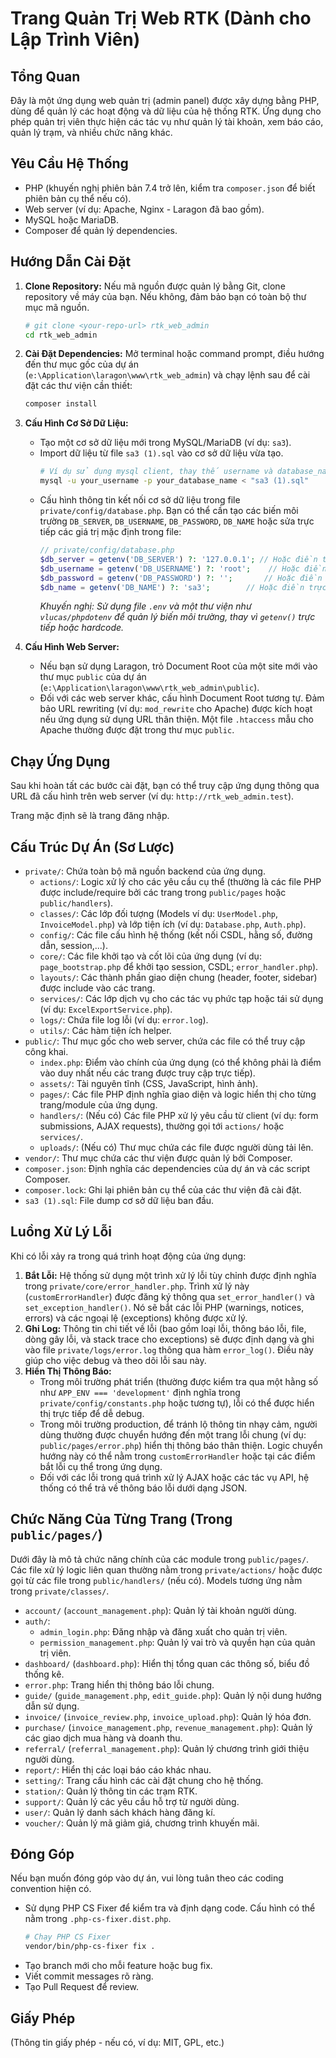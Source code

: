 # Trang Quản Trị Web RTK (Dành cho Lập Trình Viên)

## Tổng Quan

Đây là một ứng dụng web quản trị (admin panel) được xây dựng bằng PHP, dùng để quản lý các hoạt động và dữ liệu của hệ thống RTK. Ứng dụng cho phép quản trị viên thực hiện các tác vụ như quản lý tài khoản, xem báo cáo, quản lý trạm, và nhiều chức năng khác.

## Yêu Cầu Hệ Thống

*   PHP (khuyến nghị phiên bản 7.4 trở lên, kiểm tra `composer.json` để biết phiên bản cụ thể nếu có).
*   Web server (ví dụ: Apache, Nginx - Laragon đã bao gồm).
*   MySQL hoặc MariaDB.
*   Composer để quản lý dependencies.

## Hướng Dẫn Cài Đặt

1.  **Clone Repository:**
    Nếu mã nguồn được quản lý bằng Git, clone repository về máy của bạn. Nếu không, đảm bảo bạn có toàn bộ thư mục mã nguồn.
    ```bash
    # git clone <your-repo-url> rtk_web_admin
    cd rtk_web_admin
    ```

2.  **Cài Đặt Dependencies:**
    Mở terminal hoặc command prompt, điều hướng đến thư mục gốc của dự án (`e:\Application\laragon\www\rtk_web_admin`) và chạy lệnh sau để cài đặt các thư viện cần thiết:
    ```bash
    composer install
    ```

3.  **Cấu Hình Cơ Sở Dữ Liệu:**
    *   Tạo một cơ sở dữ liệu mới trong MySQL/MariaDB (ví dụ: `sa3`).
    *   Import dữ liệu từ file `sa3 (1).sql` vào cơ sở dữ liệu vừa tạo.
        ```bash
        # Ví dụ sử dụng mysql client, thay thế username và database_name cho phù hợp
        mysql -u your_username -p your_database_name < "sa3 (1).sql"
        ```
    *   Cấu hình thông tin kết nối cơ sở dữ liệu trong file `private/config/database.php`.
        Bạn có thể cần tạo các biến môi trường `DB_SERVER`, `DB_USERNAME`, `DB_PASSWORD`, `DB_NAME` hoặc sửa trực tiếp các giá trị mặc định trong file:
        ```php
        // private/config/database.php
        $db_server = getenv('DB_SERVER') ?: '127.0.0.1'; // Hoặc điền trực tiếp IP/hostname
        $db_username = getenv('DB_USERNAME') ?: 'root';    // Hoặc điền trực tiếp username
        $db_password = getenv('DB_PASSWORD') ?: '';       // Hoặc điền trực tiếp password
        $db_name = getenv('DB_NAME') ?: 'sa3';        // Hoặc điền trực tiếp tên database
        ```
        *Khuyến nghị: Sử dụng file `.env` và một thư viện như `vlucas/phpdotenv` để quản lý biến môi trường, thay vì `getenv()` trực tiếp hoặc hardcode.*

4.  **Cấu Hình Web Server:**
    *   Nếu bạn sử dụng Laragon, trỏ Document Root của một site mới vào thư mục `public` của dự án (`e:\Application\laragon\www\rtk_web_admin\public`).
    *   Đối với các web server khác, cấu hình Document Root tương tự. Đảm bảo URL rewriting (ví dụ: `mod_rewrite` cho Apache) được kích hoạt nếu ứng dụng sử dụng URL thân thiện. Một file `.htaccess` mẫu cho Apache thường được đặt trong thư mục `public`.

## Chạy Ứng Dụng

Sau khi hoàn tất các bước cài đặt, bạn có thể truy cập ứng dụng thông qua URL đã cấu hình trên web server (ví dụ: `http://rtk_web_admin.test`).

Trang mặc định sẽ là trang đăng nhập.

## Cấu Trúc Dự Án (Sơ Lược)

*   `private/`: Chứa toàn bộ mã nguồn backend của ứng dụng.
    *   `actions/`: Logic xử lý cho các yêu cầu cụ thể (thường là các file PHP được include/require bởi các trang trong `public/pages` hoặc `public/handlers`).
    *   `classes/`: Các lớp đối tượng (Models ví dụ: `UserModel.php`, `InvoiceModel.php`) và lớp tiện ích (ví dụ: `Database.php`, `Auth.php`).
    *   `config/`: Các file cấu hình hệ thống (kết nối CSDL, hằng số, đường dẫn, session,...).
    *   `core/`: Các file khởi tạo và cốt lõi của ứng dụng (ví dụ: `page_bootstrap.php` để khởi tạo session, CSDL; `error_handler.php`).
    *   `layouts/`: Các thành phần giao diện chung (header, footer, sidebar) được include vào các trang.
    *   `services/`: Các lớp dịch vụ cho các tác vụ phức tạp hoặc tái sử dụng (ví dụ: `ExcelExportService.php`).
    *   `logs/`: Chứa file log lỗi (ví dụ: `error.log`).
    *   `utils/`: Các hàm tiện ích helper.
*   `public/`: Thư mục gốc cho web server, chứa các file có thể truy cập công khai.
    *   `index.php`: Điểm vào chính của ứng dụng (có thể không phải là điểm vào duy nhất nếu các trang được truy cập trực tiếp).
    *   `assets/`: Tài nguyên tĩnh (CSS, JavaScript, hình ảnh).
    *   `pages/`: Các file PHP định nghĩa giao diện và logic hiển thị cho từng trang/module của ứng dụng.
    *   `handlers/`: (Nếu có) Các file PHP xử lý yêu cầu từ client (ví dụ: form submissions, AJAX requests), thường gọi tới `actions/` hoặc `services/`.
    *   `uploads/`: (Nếu có) Thư mục chứa các file được người dùng tải lên.
*   `vendor/`: Thư mục chứa các thư viện được quản lý bởi Composer.
*   `composer.json`: Định nghĩa các dependencies của dự án và các script Composer.
*   `composer.lock`: Ghi lại phiên bản cụ thể của các thư viện đã cài đặt.
*   `sa3 (1).sql`: File dump cơ sở dữ liệu ban đầu.

## Luồng Xử Lý Lỗi

Khi có lỗi xảy ra trong quá trình hoạt động của ứng dụng:

1.  **Bắt Lỗi:** Hệ thống sử dụng một trình xử lý lỗi tùy chỉnh được định nghĩa trong `private/core/error_handler.php`. Trình xử lý này (`customErrorHandler`) được đăng ký thông qua `set_error_handler()` và `set_exception_handler()`. Nó sẽ bắt các lỗi PHP (warnings, notices, errors) và các ngoại lệ (exceptions) không được xử lý.
2.  **Ghi Log:** Thông tin chi tiết về lỗi (bao gồm loại lỗi, thông báo lỗi, file, dòng gây lỗi, và stack trace cho exceptions) sẽ được định dạng và ghi vào file `private/logs/error.log` thông qua hàm `error_log()`. Điều này giúp cho việc debug và theo dõi lỗi sau này.
3.  **Hiển Thị Thông Báo:**
    *   Trong môi trường phát triển (thường được kiểm tra qua một hằng số như `APP_ENV === 'development'` định nghĩa trong `private/config/constants.php` hoặc tương tự), lỗi có thể được hiển thị trực tiếp để dễ debug.
    *   Trong môi trường production, để tránh lộ thông tin nhạy cảm, người dùng thường được chuyển hướng đến một trang lỗi chung (ví dụ: `public/pages/error.php`) hiển thị thông báo thân thiện. Logic chuyển hướng này có thể nằm trong `customErrorHandler` hoặc tại các điểm bắt lỗi cụ thể trong ứng dụng.
    *   Đối với các lỗi trong quá trình xử lý AJAX hoặc các tác vụ API, hệ thống có thể trả về thông báo lỗi dưới dạng JSON.

## Chức Năng Của Từng Trang (Trong `public/pages/`)

Dưới đây là mô tả chức năng chính của các module trong `public/pages/`. Các file xử lý logic liên quan thường nằm trong `private/actions/` hoặc được gọi từ các file trong `public/handlers/` (nếu có). Models tương ứng nằm trong `private/classes/`.

*   `account/` (`account_management.php`): Quản lý tài khoản người dùng.
*   `auth/`:
    *   `admin_login.php`: Đăng nhập và đăng xuất cho quản trị viên.
    *   `permission_management.php`: Quản lý vai trò và quyền hạn của quản trị viên.
*   `dashboard/` (`dashboard.php`): Hiển thị tổng quan các thông số, biểu đồ thống kê.
*   `error.php`: Trang hiển thị thông báo lỗi chung.
*   `guide/` (`guide_management.php`, `edit_guide.php`): Quản lý nội dung hướng dẫn sử dụng.
*   `invoice/` (`invoice_review.php`, `invoice_upload.php`): Quản lý hóa đơn.
*   `purchase/` (`invoice_management.php`, `revenue_management.php`): Quản lý các giao dịch mua hàng và doanh thu.
*   `referral/` (`referral_management.php`): Quản lý chương trình giới thiệu người dùng.
*   `report/`: Hiển thị các loại báo cáo khác nhau.
*   `setting/`: Trang cấu hình các cài đặt chung cho hệ thống.
*   `station/`: Quản lý thông tin các trạm RTK.
*   `support/`: Quản lý các yêu cầu hỗ trợ từ người dùng.
*   `user/`: Quản lý danh sách khách hàng đăng kí.
*   `voucher/`: Quản lý mã giảm giá, chương trình khuyến mãi.

## Đóng Góp

Nếu bạn muốn đóng góp vào dự án, vui lòng tuân theo các coding convention hiện có.
*   Sử dụng PHP CS Fixer để kiểm tra và định dạng code. Cấu hình có thể nằm trong `.php-cs-fixer.dist.php`.
    ```bash
    # Chạy PHP CS Fixer
    vendor/bin/php-cs-fixer fix .
    ```
*   Tạo branch mới cho mỗi feature hoặc bug fix.
*   Viết commit messages rõ ràng.
*   Tạo Pull Request để review.

## Giấy Phép

(Thông tin giấy phép - nếu có, ví dụ: MIT, GPL, etc.)
